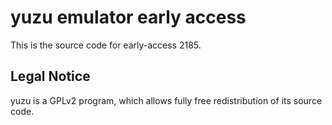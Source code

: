 yuzu emulator early access
=============

This is the source code for early-access 2185.

## Legal Notice

yuzu is a GPLv2 program, which allows fully free redistribution of its source code.